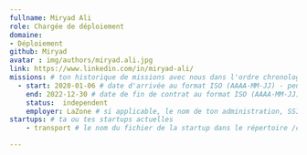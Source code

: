 ```yaml
---
fullname: Miryad Ali 
role: Chargée de déploiement
domaine:
- Déploiement
github: Miryad
avatar : img/authors/miryad.ali.jpg
link: https://www.linkedin.com/in/miryad-ali/ 
missions: # ton historique de missions avec nous dans l'ordre chronologique. Remplis déjà la première pour commencer !
  - start: 2020-01-06 # date d'arrivée au format ISO (AAAA-MM-JJ) - pense à bien garder les '' !
    end: 2022-12-30 # date de fin de contrat au format ISO (AAAA-MM-JJ) - pense à bien garder les '' !
    status:  independent
    employer: LaZone # si applicable, le nom de ton administration, SSII, etc.
startups: # ta ou tes startups actuelles
    - transport # le nom du fichier de la startup dans le répertoire /content/_startups/ sans l'extension .md

---
```


